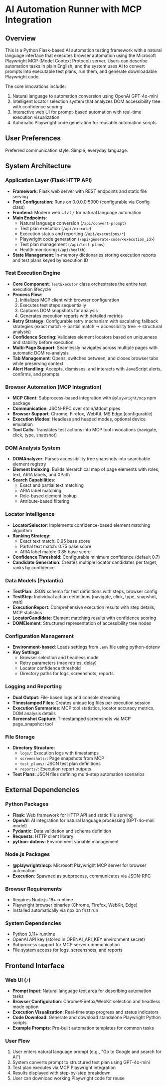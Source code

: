 # AI Automation Runner with MCP Integration

## Overview

This is a Python Flask-based AI automation testing framework with a natural language interface that executes browser automation using the Microsoft Playwright MCP (Model Context Protocol) server. Users can describe automation tasks in plain English, and the system uses AI to convert prompts into executable test plans, run them, and generate downloadable Playwright code.

The core innovations include:
1. Natural language to automation conversion using OpenAI GPT-4o-mini
2. Intelligent locator selection system that analyzes DOM accessibility tree with confidence scoring
3. Interactive web UI for prompt-based automation with real-time execution visualization
4. Automatic Playwright code generation for reusable automation scripts

## User Preferences

Preferred communication style: Simple, everyday language.

## System Architecture

### Application Layer (Flask HTTP API)
- **Framework**: Flask web server with REST endpoints and static file serving
- **Port Configuration**: Runs on 0.0.0.0:5000 (configurable via Config class)
- **Frontend**: Modern web UI at `/` for natural language automation
- **Main Endpoints**:
  - Natural language conversion (`/api/convert-prompt`)
  - Test plan execution (`/api/execute`)
  - Execution status and reporting (`/api/executions/*`)
  - Playwright code generation (`/api/generate-code/<execution_id>`)
  - Test plan management (`/api/test-plans`)
  - Health monitoring (`/api/health`)
- **State Management**: In-memory dictionaries storing execution reports and test plans keyed by execution ID

### Test Execution Engine
- **Core Component**: `TestExecutor` class orchestrates the entire test execution lifecycle
- **Process Flow**:
  1. Initializes MCP client with browser configuration
  2. Executes test steps sequentially
  3. Captures DOM snapshots for analysis
  4. Generates execution reports with detailed metrics
- **Retry Strategy**: Configurable retry mechanism with escalating fallback strategies (exact match → partial match → accessibility tree → structural analysis)
- **Confidence Scoring**: Validates element locators based on uniqueness and stability before execution
- **Multi-Page Support**: Seamlessly navigates across multiple pages with automatic DOM re-analysis
- **Tab Management**: Opens, switches between, and closes browser tabs while preserving context
- **Alert Handling**: Accepts, dismisses, and interacts with JavaScript alerts, confirms, and prompts

### Browser Automation (MCP Integration)
- **MCP Client**: Subprocess-based integration with `@playwright/mcp` npm package
- **Communication**: JSON-RPC over stdin/stdout pipes
- **Browser Support**: Chrome, Firefox, WebKit, MS Edge (configurable)
- **Execution Modes**: Headless and headed modes, optional device emulation
- **Tool Calls**: Translates test actions into MCP tool invocations (navigate, click, type, snapshot)

### DOM Analysis System
- **DOMAnalyzer**: Parses accessibility tree snapshots into searchable element registry
- **Element Indexing**: Builds hierarchical map of page elements with roles, text, ARIA labels, and XPath
- **Search Capabilities**:
  - Exact and partial text matching
  - ARIA label matching
  - Role-based element lookup
  - Attribute-based filtering

### Locator Intelligence
- **LocatorSelector**: Implements confidence-based element matching algorithm
- **Ranking Strategy**:
  - Exact text match: 0.95 base score
  - Partial text match: 0.75 base score
  - ARIA label match: 0.85 base score
- **Confidence Threshold**: Configurable minimum confidence (default 0.7)
- **Candidate Generation**: Creates multiple locator candidates per target, ranks by confidence

### Data Models (Pydantic)
- **TestPlan**: JSON schema for test definitions with steps, browser config
- **TestStep**: Individual action definitions (navigate, click, type, snapshot, wait)
- **ExecutionReport**: Comprehensive execution results with step details, MCP statistics
- **LocatorCandidate**: Element matching results with confidence scoring
- **DOMElement**: Structured representation of accessibility tree nodes

### Configuration Management
- **Environment-based**: Loads settings from `.env` file using python-dotenv
- **Key Settings**:
  - Browser selection and headless mode
  - Retry parameters (max retries, delay)
  - Locator confidence threshold
  - Directory paths for logs, screenshots, reports

### Logging and Reporting
- **Dual Output**: File-based logs and console streaming
- **Timestamped Files**: Creates unique log files per execution session
- **Execution Summaries**: MCP tool statistics, locator accuracy metrics, DOM analysis details
- **Screenshot Capture**: Timestamped screenshots via MCP page_snapshot tool

### File Storage
- **Directory Structure**:
  - `logs/`: Execution logs with timestamps
  - `screenshots/`: Page snapshots from MCP
  - `test_plans/`: JSON test plan definitions
  - `reports/`: Execution report outputs
- **Test Plans**: JSON files defining multi-step automation scenarios

## External Dependencies

### Python Packages
- **Flask**: Web framework for HTTP API and static file serving
- **OpenAI**: AI integration for natural language processing (GPT-4o-mini model)
- **Pydantic**: Data validation and schema definition
- **Requests**: HTTP client library
- **python-dotenv**: Environment variable management

### Node.js Packages
- **@playwright/mcp**: Microsoft Playwright MCP server for browser automation
- **Execution**: Spawned as subprocess, communicates via JSON-RPC

### Browser Requirements
- Requires Node.js 18+ runtime
- Playwright browser binaries (Chrome, Firefox, WebKit, Edge)
- Installed automatically via npx on first run

### System Dependencies
- Python 3.11+ runtime
- OpenAI API key (stored in OPENAI_API_KEY environment secret)
- Subprocess support for MCP server communication
- File system access for logs, screenshots, and reports

## Frontend Interface

### Web UI (`/`)
- **Prompt Input**: Natural language text area for describing automation tasks
- **Browser Configuration**: Chrome/Firefox/WebKit selection and headless mode option
- **Execution Visualization**: Real-time step progress and status indicators
- **Code Download**: Generate and download standalone Playwright Python scripts
- **Example Prompts**: Pre-built automation templates for common tasks

### User Flow
1. User enters natural language prompt (e.g., "Go to Google and search for AI")
2. System converts prompt to structured test plan using GPT-4o-mini
3. Test plan executes via MCP Playwright integration
4. Results displayed with step-by-step breakdown
5. User can download working Playwright code for reuse